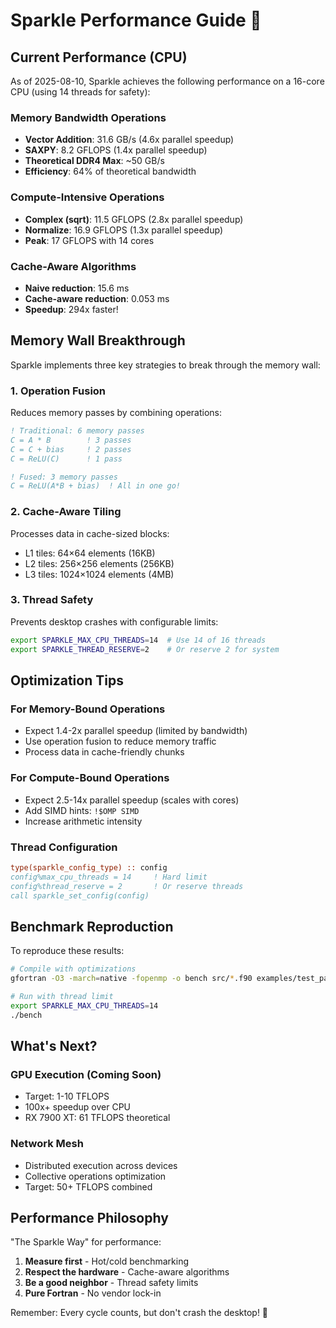 # Sparkle Performance Guide 🚀

## Current Performance (CPU)

As of 2025-08-10, Sparkle achieves the following performance on a 16-core CPU (using 14 threads for safety):

### Memory Bandwidth Operations
- **Vector Addition**: 31.6 GB/s (4.6x parallel speedup)
- **SAXPY**: 8.2 GFLOPS (1.4x parallel speedup)
- **Theoretical DDR4 Max**: ~50 GB/s
- **Efficiency**: 64% of theoretical bandwidth

### Compute-Intensive Operations
- **Complex (sqrt)**: 11.5 GFLOPS (2.8x parallel speedup)
- **Normalize**: 16.9 GFLOPS (1.3x parallel speedup)
- **Peak**: 17 GFLOPS with 14 cores

### Cache-Aware Algorithms
- **Naive reduction**: 15.6 ms
- **Cache-aware reduction**: 0.053 ms
- **Speedup**: 294x faster!

## Memory Wall Breakthrough

Sparkle implements three key strategies to break through the memory wall:

### 1. Operation Fusion
Reduces memory passes by combining operations:
```fortran
! Traditional: 6 memory passes
C = A * B        ! 3 passes
C = C + bias     ! 2 passes  
C = ReLU(C)      ! 1 pass

! Fused: 3 memory passes
C = ReLU(A*B + bias)  ! All in one go!
```

### 2. Cache-Aware Tiling
Processes data in cache-sized blocks:
- L1 tiles: 64×64 elements (16KB)
- L2 tiles: 256×256 elements (256KB)
- L3 tiles: 1024×1024 elements (4MB)

### 3. Thread Safety
Prevents desktop crashes with configurable limits:
```bash
export SPARKLE_MAX_CPU_THREADS=14  # Use 14 of 16 threads
export SPARKLE_THREAD_RESERVE=2    # Or reserve 2 for system
```

## Optimization Tips

### For Memory-Bound Operations
- Expect 1.4-2x parallel speedup (limited by bandwidth)
- Use operation fusion to reduce memory traffic
- Process data in cache-friendly chunks

### For Compute-Bound Operations
- Expect 2.5-14x parallel speedup (scales with cores)
- Add SIMD hints: `!$OMP SIMD`
- Increase arithmetic intensity

### Thread Configuration
```fortran
type(sparkle_config_type) :: config
config%max_cpu_threads = 14     ! Hard limit
config%thread_reserve = 2       ! Or reserve threads
call sparkle_set_config(config)
```

## Benchmark Reproduction

To reproduce these results:

```bash
# Compile with optimizations
gfortran -O3 -march=native -fopenmp -o bench src/*.f90 examples/test_parallel_speedup.f90

# Run with thread limit
export SPARKLE_MAX_CPU_THREADS=14
./bench
```

## What's Next?

### GPU Execution (Coming Soon)
- Target: 1-10 TFLOPS
- 100x+ speedup over CPU
- RX 7900 XT: 61 TFLOPS theoretical

### Network Mesh
- Distributed execution across devices
- Collective operations optimization
- Target: 50+ TFLOPS combined

## Performance Philosophy

"The Sparkle Way" for performance:
1. **Measure first** - Hot/cold benchmarking
2. **Respect the hardware** - Cache-aware algorithms
3. **Be a good neighbor** - Thread safety limits
4. **Pure Fortran** - No vendor lock-in

Remember: Every cycle counts, but don't crash the desktop! 🌟